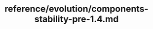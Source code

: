 ---
title: reference/evolution/components-stability-pre-1.4.md
showAuthorInfo: false
redirect_path: https://kotlinlang.org/docs/components-stability-pre-1.4.html
---
